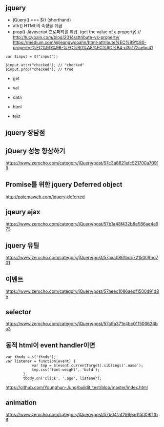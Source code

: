 ## jquery
- jQuery() === $() (shorthand)
- attr() HTML의 속성을 취급
- prop() Javascript 프로퍼티를 취급. (get the value of a property)
// http://lucybain.com/blog/2014/attribute-vs-property/
https://medium.com/@jeongwooahn/html-attribute%EC%99%80-property-%EC%9D%98-%EC%B0%A8%EC%9D%B4-d3c172cebc41
```
var $input = $("input");

$input.attr("checked"); // "checked"
$input.prop("checked"); // true
```

- get

- val

- data

- html

- text

## jquery 장담점

## jQuery 성능 향상하기
https://www.zerocho.com/category/jQuery/post/57c3a8821efc521700a70918

## Promise를 위한 jquery Deferred object
http://poiemaweb.com/jquery-deferred

## jqeury ajax
https://www.zerocho.com/category/jQuery/post/57b1a48f432b8e586ae4a973

## jquery 유틸
https://www.zerocho.com/category/jQuery/post/57aaa0861bdc7215009bd701

## 이벤트
https://www.zerocho.com/category/jQuery/post/57aeec1086aedf1500d91d8e

## selector
https://www.zerocho.com/category/jQuery/post/57a9a371e4bc011500624ba3

## 동적 html이 event handler이면
```
var tbody = $('tbody');     
var listener = function(event) {
            var tmp = $(event.currentTarget).siblings('.name');
            tmp.css('font-weight', 'bold');
        }
        tbody.on('click', '.age', listener);
```
https://github.com/Younghun-Jung/buildit_test/blob/master/index.html
## animation
https://www.zerocho.com/category/jQuery/post/57b041af298ead15009f1fb6
